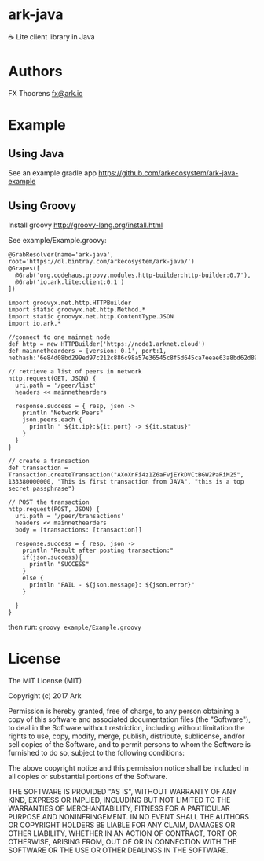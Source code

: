 # ark-java
:coffee: Lite client library in Java


# Authors
FX Thoorens fx@ark.io


# Example
## Using Java
See an example gradle app https://github.com/arkecosystem/ark-java-example

## Using Groovy
Install groovy http://groovy-lang.org/install.html

See example/Example.groovy:
```
@GrabResolver(name='ark-java', root='https://dl.bintray.com/arkecosystem/ark-java/')
@Grapes([
  @Grab('org.codehaus.groovy.modules.http-builder:http-builder:0.7'),
  @Grab('io.ark.lite:client:0.1')
])

import groovyx.net.http.HTTPBuilder
import static groovyx.net.http.Method.*
import static groovyx.net.http.ContentType.JSON
import io.ark.*

//connect to one mainnet node
def http = new HTTPBuilder('https://node1.arknet.cloud')
def mainnethearders = [version:'0.1', port:1, nethash:'6e84d08bd299ed97c212c886c98a57e36545c8f5d645ca7eeae63a8bd62d8988']

// retrieve a list of peers in network
http.request(GET, JSON) {
  uri.path = '/peer/list'
  headers << mainnethearders

  response.success = { resp, json ->
    println "Network Peers"
    json.peers.each {
      println " ${it.ip}:${it.port} -> ${it.status}"
    }
  }
}

// create a transaction
def transaction = Transaction.createTransaction("AXoXnFi4z1Z6aFvjEYkDVCtBGW2PaRiM25", 133380000000, "This is first transaction from JAVA", "this is a top secret passphrase")

// POST the transaction
http.request(POST, JSON) {
  uri.path = '/peer/transactions'
  headers << mainnethearders
  body = [transactions: [transaction]]

  response.success = { resp, json ->
    println "Result after posting transaction:"
    if(json.success){
      println "SUCCESS"
    }
    else {
      println "FAIL - ${json.message}: ${json.error}"
    }

  }
}
```

then run:
`groovy example/Example.groovy`

# License

The MIT License (MIT)

Copyright (c) 2017 Ark

Permission is hereby granted, free of charge, to any person obtaining a copy of this software and associated documentation files (the "Software"), to deal in the Software without restriction, including without limitation the rights to use, copy, modify, merge, publish, distribute, sublicense, and/or sell copies of the Software, and to permit persons to whom the Software is furnished to do so, subject to the following conditions:

The above copyright notice and this permission notice shall be included in all copies or substantial portions of the Software.

THE SOFTWARE IS PROVIDED "AS IS", WITHOUT WARRANTY OF ANY KIND, EXPRESS OR IMPLIED, INCLUDING BUT NOT LIMITED TO THE WARRANTIES OF MERCHANTABILITY, FITNESS FOR A PARTICULAR PURPOSE AND NONINFRINGEMENT. IN NO EVENT SHALL THE AUTHORS OR COPYRIGHT HOLDERS BE LIABLE FOR ANY CLAIM, DAMAGES OR OTHER LIABILITY, WHETHER IN AN ACTION OF CONTRACT, TORT OR OTHERWISE, ARISING FROM, OUT OF OR IN CONNECTION WITH THE SOFTWARE OR THE USE OR OTHER DEALINGS IN THE SOFTWARE.
